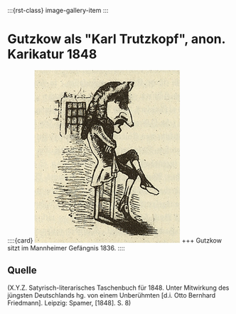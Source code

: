 :::{rst-class} image-gallery-item
:::
# Gutzkow als "Karl Trutzkopf", anon. Karikatur 1848

::::{card}
[![](GuBi48_2-large.jpg)](GuBi48_2-large.jpg)
+++
Gutzkow sitzt im Mannheimer Gefängnis 1836.
::::

## Quelle

(X.Y.Z. Satyrisch-literarisches Taschenbuch für 1848. Unter Mitwirkung des jüngsten Deutschlands hg. von einem Unberühmten [d.i. Otto Bernhard Friedmann]. Leipzig: Spamer, [1848]. S. 8)
